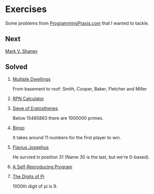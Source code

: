 # Exercises

Some problems from [ProgrammingPraxis.com](http://ProgrammingPraxis.com) that I wanted to tackle.

## Next

[Mark V. Shaney](http://programmingpraxis.com/2009/02/27/mark-v-shaney/)

## Solved

1. [Multiple Dwellings](http://programmingpraxis.com/2009/02/20/multiple-dwellings/)

    From basement to roof: Smith, Cooper, Baker, Fletcher and Miller
2. [RPN Calculator](http://programmingpraxis.com/2009/02/19/rpn-calculator/)
3. [Sieve of Eratosthenes](http://programmingpraxis.com/2009/02/19/sieve-of-eratosthenes/)

    Below 15485863 there are 1000000 primes.
4. [Bingo](http://programmingpraxis.com/2009/02/19/bingo/)

    It takes around 11 numbers for the first player to win.
5. [Flavius Josephus](http://programmingpraxis.com/2009/02/19/flavius-josephus/)
    
    He survied in position 31 (Name 30 is the last, but we're 0-based).
6. [A Self-Reproducing Program](http://programmingpraxis.com/2009/02/20/a-self-reproducing-program/)

7. [The Digits of Pi](http://programmingpraxis.com/2009/02/20/the-digits-of-pi/)

    1000th digit of pi is 9.
